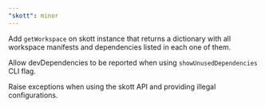 ```yaml
---
"skott": minor
---
```


Add `getWorkspace` on skott instance that returns a dictionary with all workspace manifests and dependencies listed in each one of them. 

Allow devDependencies to be reported when using `showUnusedDependencies` CLI flag.

Raise exceptions when using the skott API and providing illegal configurations.